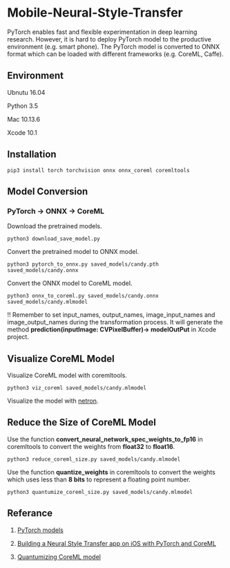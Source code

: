 # Mobile-Neural-Style-Transfer

PyTorch enables fast and flexible experimentation in deep learning research.
However, it is hard to deploy PyTorch model to the productive environment (e.g. smart phone).
The PyTorch model is converted to ONNX format which can be loaded with different frameworks (e.g. CoreML, Caffe).

## Environment

Ubnutu 16.04

Python 3.5

Mac 10.13.6

Xcode 10.1

## Installation

    pip3 install torch torchvision onnx onnx_coreml coremltools

## Model Conversion

### PyTorch -> ONNX -> CoreML

Download the pretrained models.
    
    python3 download_save_model.py

Convert the pretrained model to ONNX model.

    python3 pytorch_to_onnx.py saved_models/candy.pth saved_models/candy.onnx

Convert the ONNX model to CoreML model.

    python3 onnx_to_coreml.py saved_models/candy.onnx saved_models/candy.mlmodel

!! Remember to set input_names, output_names, image_input_names and image_output_names during the transformation process. It will generate the method **prediction(inputImage: CVPixelBuffer)-> modelOutPut** in Xcode project.

## Visualize CoreML Model

Visualize CoreML model with coremltools.

    python3 viz_coreml saved_models/candy.mlmodel

Visualize the model with [netron](https://github.com/lutzroeder/netron).

## Reduce the Size of CoreML Model

Use the function **convert_neural_network_spec_weights_to_fp16** in coremltools to convert the weights from **float32** to **float16**.

    python3 reduce_coreml_size.py saved_models/candy.mlmodel

Use the function **quantize_weights** in coremltools to convert the weights which uses less than **8 bits** to represent a floating point number.

    python3 quantumize_coreml_size.py saved_models/candy.mlmodel

## Referance
1. [PyTorch models](https://github.com/pytorch/examples)

2. [Building a Neural Style Transfer app on iOS with PyTorch and CoreML](https://medium.com/@alexiscreuzot/building-a-neural-style-transfer-app-on-ios-with-pytorch-and-coreml-76e00cd14b28)

3. [Quantumizing CoreML model](https://apple.github.io/coremltools/generated/coremltools.models.neural_network.quantization_utils.html)